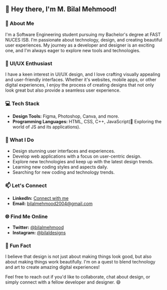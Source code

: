 ## 👋 Hey there, I'm M. Bilal Mehmood!

### 🚀 About Me
I'm a Software Engineering student pursuing my Bachelor's degree at FAST NUCES ISB. I'm passionate about technology, design, and creating beautiful user experiences. My journey as a developer and designer is an exciting one, and I'm always eager to explore new tools and technologies.

### 🎨 UI/UX Enthusiast
I have a keen interest in UI/UX design, and I love crafting visually appealing and user-friendly interfaces. Whether it's websites, mobile apps, or other digital experiences, I enjoy the process of creating designs that not only look great but also provide a seamless user experience.

### 💻 Tech Stack
- **Design Tools:** Figma, Photoshop, Canva, and more.
- **Programming Languages:** HTML, CSS, C++, JavaScript(🐍 Exploring the world of JS and its applications).

### 🌟 What I Do
- Design stunning user interfaces and experiences.
- Develop web applications with a focus on user-centric design.
- Explore new technologies and keep up with the latest design trends.
- Learning new coding styles and aspects daily.
- Searching for new coding and technology trends.

### 📫 Let's Connect
- **LinkedIn:** [Connect with me](https://linkedin.com/in/muhammad-bilal-mehmood-a66695264)
- **Email:** bilalmehmood2004@gmail.com

### 🌐 Find Me Online
- **Twitter:** [@bilalmehmood](https://twitter.com/bilalmehmood)
- **Instagram:** [@bilaldesigns](https://instagram.com/m.bilal.mehmood)

### 🌈 Fun Fact
I believe that design is not just about making things look good, but also about making things work beautifully. I'm on a quest to blend technology and art to create amazing digital experiences!

Feel free to reach out if you'd like to collaborate, chat about design, or simply connect with a fellow developer and designer. 😄


<!---
NUE-0/NUE-0 is a ✨ special ✨ repository because its `README.md` (this file) appears on your GitHub profile.
You can click the Preview link to take a look at your changes.
--->
